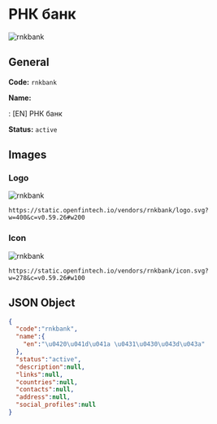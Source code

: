 
# РНК банк 
![rnkbank](https://static.openfintech.io/vendors/rnkbank/logo.svg?w=400&c=v0.59.26#w200)  

## General 
 
**Code:** `rnkbank` 
 
**Name:** 
 
:	[EN] РНК банк 
 
**Status:** `active` 
 

## Images 

### Logo 
 
![rnkbank](https://static.openfintech.io/vendors/rnkbank/logo.svg?w=400&c=v0.59.26#w200)  

```
https://static.openfintech.io/vendors/rnkbank/logo.svg?w=400&c=v0.59.26#w200
```  

### Icon 
 
![rnkbank](https://static.openfintech.io/vendors/rnkbank/icon.svg?w=278&c=v0.59.26#w100)  

```
https://static.openfintech.io/vendors/rnkbank/icon.svg?w=278&c=v0.59.26#w100
```  

## JSON Object 

```json
{
  "code":"rnkbank",
  "name":{
    "en":"\u0420\u041d\u041a \u0431\u0430\u043d\u043a"
  },
  "status":"active",
  "description":null,
  "links":null,
  "countries":null,
  "contacts":null,
  "address":null,
  "social_profiles":null
}
```  
